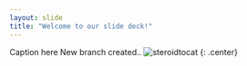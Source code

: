 ```yaml
---
layout: slide
title: "Welcome to our slide deck!"
---
```


Caption here
New branch created..
![steroidtocat](https://octodex.github.com/images/steroidtocat.png)
{: .center}
